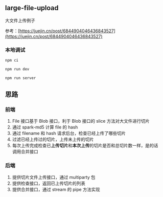 ## large-file-upload
大文件上传例子

参考：[https://juejin.cn/post/6844904046436843527](https://juejin.cn/post/6844904046436843527)

### 本地调试
```bash
npm ci 

npm run dev

npm run server
```

## 思路
### 前端
1. File 接口基于 Blob 接口，利于 Blob 接口的 slice 方法对大文件进行切片
2. 通过 spark-md5 计算 file 的 hash
3. 通过 filename 和 hash 请求后台，检查已经上传了哪些切片
4. 过滤已经上传过的切片，上传未上传的切片
5. 每次上传完成检查已**上传切片**和**本次上传**的切片是否和总切片数一样，是的话调用合并接口
### 后端
1. 提供切片文件上传接口，通过 multiparty 包
2. 提供检查接口，返回已上传切片的列表
3. 提供合并接口，通过 stream 的 pipe 方法实现